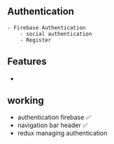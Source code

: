 ## Authentication

    - Firebase Authentication
        - social authentication
        - Register

## Features

-

## working

- authentication firebase ✅
- navigation bar header ✅
- redux managing authentication
